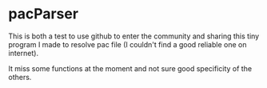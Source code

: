 # pacParser

This is both a test to use github to enter the community and sharing this tiny program I made to resolve pac file (I couldn't find a good reliable one on internet).

It miss some functions at the moment and not sure good specificity of the others.
